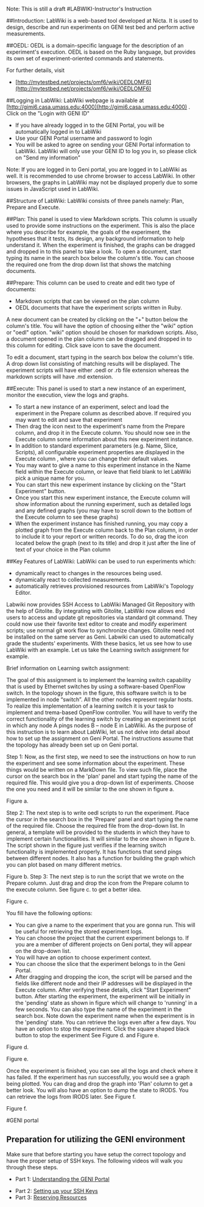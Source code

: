 Note: This is still a draft
#LABWIKI-Instructor's Instruction 

##Introduction:
LabWiki is a web-based tool developed at Nicta. It is used to design, describe and run experiments on GENI test bed and perform active measurements. 

##OEDL:
OEDL is a domain-specific language for the description of an experiment's execution. OEDL is based on the Ruby language, but provides its own set of experiment-oriented commands and statements.

For further details, visit
*	[http://mytestbed.net/projects/omf6/wiki/OEDLOMF6](http://mytestbed.net/projects/omf6/wiki/OEDLOMF6)

##Logging in LabWiki:
LabWiki webpage is available at [http://gimi6.casa.umass.edu:4000](http://gimi6.casa.umass.edu:4000) . Click on the "Login with GENI ID"
*	If you have already logged in to the GENI Portal, you will be automatically logged in to LabWiki
*	Use your GENI Portal username and password to login
*	You will be asked to agree on sending your GENI Portal information to LabWiki. LabWiki will only use your GENI ID to log you in, so please click on "Send my information"

Note:
If you are logged in to Geni portal, you are logged in to LabWiki as well. It is recommended to use chrome browser to access LabWiki. In other browsers, the graphs in LabWiki may not be displayed properly due to some issues in JavaScript used in LabWiki.

##Structure of LabWiki:
LabWiki consists of three panels namely: Plan, Prepare and Execute. 

##Plan:
This panel is used to view Markdown scripts. This column is usually used to provide some instructions on the experiment. This is also the place where you describe for example, the goals of the experiment, the hypotheses that it tests,  its design, any background information to help understand it. When the experiment is finished, the graphs can be dragged and dropped in to this panel to take a look. To open a document, start typing its name in the search box below the column's title. You can choose the required one from the drop down list that shows the matching documents.

##Prepare:
This column can be used to create and edit two type of documents: 
*	Markdown scripts that can be viewed on the plan column
*	OEDL  documents that have the experiment scripts written in Ruby.


A new document can be created by clicking on the "+" button below the column's title. You will have the option of choosing either the "wiki" option or "oedl" option. "wiki" option should be chosen for markdown scripts. Also, a document opened in the plan column can be dragged and dropped in to this column for editing. Click save icon to save the document.

To edit a document, start typing in the search box below the column's title. A drop down list consisting of matching results will be displayed. The experiment scripts will have either .oedl or .rb file extension whereas the markdown scripts will have .md extension.

##Execute:
This panel is used to start a new instance of an experiment, monitor the execution, view the logs and graphs. 
*	To start a new instance of an experiment, select and load the experiment in the Prepare column as described above. If required you may want to edit and save that experiment
*	Then drag the icon   next to the experiment's name from the Prepare column, and drop it in the Execute column. You should now see in the Execute column some information about this new experiment instance.
*	In addition to standard experiment parameters (e.g. Name, Slice, Scripts), all configurable experiment properties are displayed in the Execute column , where you can change their default values.
*	You may want to give a name to this experiment instance in the Name field within the Execute column, or leave that field blank to let LabWiki pick a unique name for you.
*	You can start this new experiment instance by clicking on the "Start Experiment" button.
*	Once you start this new experiment instance, the Execute column will show information about the running experiment, such as detailed logs and any defined graphs (you may have to scroll down to the bottom of the Execute column to see these graphs)
*	When the experiment instance has finished running, you may copy a plotted graph from the Execute column back to the Plan column, in order to include it to your report or written records. To do so, drag the icon   located below the graph (next to its title) and drop it just after the line of text of your choice in the Plan column

##Key Features of LabWiki:
LabWiki can be used to run experiments which:
*	dynamically react to changes in the resources being used.
*	dynamically react to collected measurements.
*	automatically retrieves provisioned resources from LabWiki's Topology Editor.

Labwiki now provides SSH Access to LabWiki Managed Git Repository with the help of Gitolite. By integrating with Gitolite, LabWiki now allows end users to access and update git repositories via standard git command. They could now use their favorite text editor to create and modify experiment scripts; use normal git work flow to synchronize changes. Gitolite need not be installed on the same server as Geni.
Labwiki can used to automatically grade the students' experiments. 
With these basics, let us see how to use LabWiki with an example. 
Let us take the Learning switch assignment for example. 

Brief information on Learning switch assignment:

The goal of this assignment is to implement the learning switch capability that is used by Ethernet switches by using a software-based OpenFlow switch. In the topology shown in the figure, this software switch is to be implemented in node “switch”. All the other nodes represent regular hosts. To realize this implementation of a learning switch it is your task to implement and trema-based OpenFlow controller. You will have to verify the correct functionality of the learning switch by creating an experiment script in which any node A pings nodes B – node E in LabWiki.
As the purpose of this instruction is to learn about LabWiki, let us not delve into detail about how to set up the assignment on Geni Portal. The instructions assume that the topology has already been set up on Geni portal. 

Step 1:
Now, as the first step, we need to see the instructions on how to run the experiment and see some information about the experiment. These things would be written on a MarkDown file. To view such file, place the cursor on the search box in the 'plan' panel and start typing the name of the required file. This would give you a drop-down list of experiments. Choose the one you need and it will be similar to the one shown in figure a. 
 
Figure a.

Step 2:
The next step is to write oedl scripts to run the experiment. Place the cursor in the search box in the 'Prepare' panel and start typing the name of the required file. Choose the required file from the drop-down list. In general, a template will be provided to the students in which they have to implement certain functionalities. It will similar to the one shown in figure b. The script shown in the figure just verifies if the learning switch functionality is implemented properly. It has functions that send pings between different nodes. It also has a function for building the graph which you can plot based on many different metrics.
   
Figure b.
Step 3:
The next step is to run the script that we wrote on the Prepare column. Just drag and drop the    icon from the Prepare column to the execute column. See figure c. to get a better idea.  

Figure c.

You fill have the following options: 
* You can give a name to the experiment that you are gonna run. This will be useful for retrieving the stored experiment logs.
* You can choose the project that the current experiment belongs to. If you are a member of different projects on Geni portal, they will appear on the drop-down list.
* You will have an option to choose experiment context.
* You can choose the slice that the experiment belongs to in the Geni Portal.
* After dragging and dropping the icon, the script will be parsed and the fields like different node and their IP addresses will be displayed in the Execute column. After verifying these details, click "Start Experiment" button.
After starting the experiment, the experiment will be initially in the 'pending' state as shown in figure which will change to 'running' in a few seconds. You can also type the name of the experiment in the search box. Note down the experiment name when the experiment is in the 'pending' state. You can retrieve the logs even after a few days. You have an option to stop the experiment. Click the square shaped black button to stop the experiment See Figure d. and Figure e. 
 
Figure d.
 
 
Figure e.


Once the experiment is finished, you can see all the logs and check where it has failed. If the experiment has run successfully, you would see a graph being plotted. You can drag and drop the graph into 'Plan' column to get a better look. You will also have an option to dump the state to IRODS. You can retrieve the logs from IRODS later. See Figure f.
 
Figure f.

#GENI portal

## Preparation for utilizing the GENI environment

Make sure that before starting you have setup the correct topology and have the proper setup of SSH keys. The following videos will walk you through these steps.

- Part 1: [Understanding the GENI Portal](http://www.youtube.com/watch?v=H61s9sRP8Qk)
+ Part 2: [Setting up your SSH Keys](http://www.youtube.com/watch?v=3gssCqOvR-Q)
+ Part 3: [Reserving Resources](http://www.youtube.com/watch?v=1tFhi5ypCgg)

